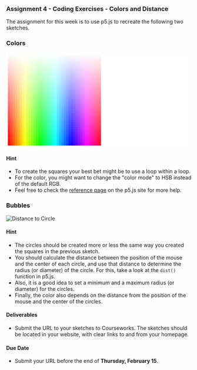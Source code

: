 ### Assignment 4 - Coding Exercises - Colors and Distance
The assignment for this week is to use p5.js to recreate the following two sketches.

### Colors
![Loop in a loop](https://github.com/juanfrans-courses/dataViz_arch_hum/blob/master/Spring_2017/03_Assignments_and_Tutorials/img/01_Exercise.png)

#### Hint
* To create the squares your best bet might be to use a loop within a loop.
* For the color, you might want to change the "color mode" to HSB instead of the default RGB.
* Feel free to check the [reference page](https://p5js.org/reference/) on the p5.js site for more help.

### Bubbles
![Distance to Circle](https://github.com/juanfrans-courses/dataViz_arch_hum/blob/master/Spring_2017/03_Assignments_and_Tutorials/img/02_Exercise.gif)

#### Hint
* The circles should be created more or less the same way you created the squares in the previous sketch.
* You should calculate the distance between the position of the mouse and the center of each circle, and use that distance to determine the radius (or diameter) of the circle. For this, take a look at the `dist()` function in p5.js.
* Also, it is a good idea to set a minimum and a maximum radius (or diameter) for the circles.
* Finally, the color also depends on the distance from the position of the mouse and the center of the circles.

#### Deliverables
* Submit the URL to your sketches to Courseworks. The sketches should be located in your website, with clear links to and from your homepage.

#### Due Date
* Submit your URL before the end of **Thursday, February 15**.

